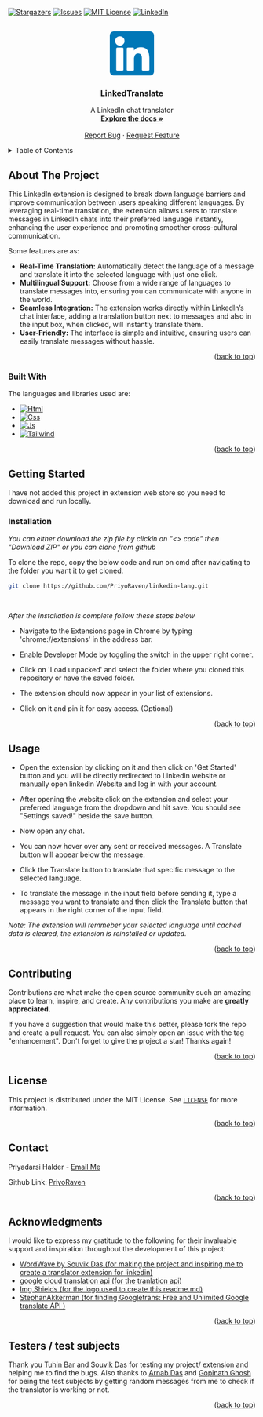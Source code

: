 <a id="readme-top"></a>

<!-- links -->

[![Stargazers][stars-shield]][stars-url]
[![Issues][issues-shield]][issues-url]
[![MIT License][license-shield]][license-url]
[![LinkedIn][linkedin-shield]][linkedin-url]

<!-- PROJECT LOGO and top part -->
<br />
<div align="center">
  <a href="https://github.com/PriyoRaven/linkedin-lang">
    <img src="images/mainimg.png" alt="Logo" width="90" height="90">
  </a>

  <h3 align="center">LinkedTranslate</h3>

  <p align="center">
    A LinkedIn chat translator
    <br />
    <a href="https://github.com/PriyoRaven/linkedin-lang"><strong>Explore the docs »</strong></a>
    <br />
    <br />
    <a href="https://github.com/PriyoRaven/linkedin-lang/issues">Report Bug</a>
    ·
    <a href="https://github.com/PriyoRaven/linkedin-lang/issues">Request Feature</a>
  </p>
</div>

<!-- TABLE OF CONTENTS -->
<details>
  <summary>Table of Contents</summary>
  <ol>
    <li>
      <a href="#about-the-project">About The Project</a>
      <ul>
        <li><a href="#built-with">Built With</a></li>
      </ul>
    </li>
    <li>
      <a href="#getting-started">Getting Started</a>
      <ul>
        <li><a href="#installation">Installation</a></li>
      </ul>
    </li>
    <li><a href="#usage">Usage</a></li>
    <li><a href="#contributing">Contributing</a></li>
    <li><a href="#license">License</a></li>
    <li><a href="#contact">Contact</a></li>
    <li><a href="#acknowledgments">Acknowledgments</a></li>
    <li><a href="#acknowledgments">Testers / test subjects</a></li>
  </ol>
</details>

<!-- ABOUT THE PROJECT -->

## About The Project

This LinkedIn extension is designed to break down language barriers and improve communication between users speaking different languages. By leveraging real-time translation, the extension allows users to translate messages in LinkedIn chats into their preferred language instantly, enhancing the user experience and promoting smoother cross-cultural communication.

Some features are as:

- **Real-Time Translation:** Automatically detect the language of a message and translate it into the selected language with just one click.
- **Multilingual Support:** Choose from a wide range of languages to translate messages into, ensuring you can communicate with anyone in the world.
- **Seamless Integration:** The extension works directly within LinkedIn’s chat interface, adding a translation button next to messages and also in the input box, when clicked, will instantly translate them.
- **User-Friendly:** The interface is simple and intuitive, ensuring users can easily translate messages without hassle.
<p align="right">(<a href="#readme-top">back to top</a>)</p>

### Built With

The languages and libraries used are:

- [![Html][Html]][Html-url]
- [![Css][Css]][Css-url]
- [![Js][Js]][Js-url]
- [![Tailwind][Tailwind]][Tailwind-url]

<p align="right">(<a href="#readme-top">back to top</a>)</p>

<!-- GETTING STARTED -->

## Getting Started

I have not added this project in extension web store so you need to download and run locally.

### Installation

_You can either download the zip file by clickin on "<> code" then "Download ZIP" or you can clone from github_

To clone the repo, copy the below code and run on cmd after navigating to the folder you want it to get cloned.

```sh
git clone https://github.com/PriyoRaven/linkedin-lang.git
```

   <br>

_After the installation is complete follow these steps below_

- Navigate to the Extensions page in Chrome by typing 'chrome://extensions' in the address bar.

- Enable Developer Mode by toggling the switch in the upper right corner.

- Click on 'Load unpacked' and select the folder where you cloned this repository or have the saved folder.

- The extension should now appear in your list of extensions.

- Click on it and pin it for easy access. (Optional)

<p align="right">(<a href="#readme-top">back to top</a>)</p>

<!-- USAGE EXAMPLES -->

## Usage

- Open the extension by clicking on it and then click on 'Get Started' button and you will be directly redirected to Linkedin website or manually open linkedin Website and log in with your account.

- After opening the website click on the extension and select your preferred language from the dropdown and hit save. You should see "Settings saved!" beside the save button.

- Now open any chat.

- You can now hover over any sent or received messages. A Translate button will appear below the message.

- Click the Translate button to translate that specific message to the selected language.

- To translate the message in the input field before sending it, type a message you want to translate and then click the Translate button that appears in the right corner of the input field.

_Note: The extension will remmeber your selected language until cached data is cleared, the extension is reinstalled or updated._

<p align="right">(<a href="#readme-top">back to top</a>)</p>

<!-- CONTRIBUTING -->

## Contributing

Contributions are what make the open source community such an amazing place to learn, inspire, and create. Any contributions you make are **greatly appreciated.**

If you have a suggestion that would make this better, please fork the repo and create a pull request. You can also simply open an issue with the tag "enhancement". Don't forget to give the project a star! Thanks again!

<p align="right">(<a href="#readme-top">back to top</a>)</p>

<!-- LICENSE -->

## License

This project is distributed under the MIT License. See [`LICENSE`](https://github.com/PriyoRaven/linkedin-lang/blob/main/LICENSE) for more information.

<p align="right">(<a href="#readme-top">back to top</a>)</p>

<!-- CONTACT -->

## Contact

Priyadarsi Halder - [Email Me](mailto:priyadarsi02@gmail.com)

Github Link: [PriyoRaven](https://github.com/PriyoRaven)

<p align="right">(<a href="#readme-top">back to top</a>)</p>

<!-- ACKNOWLEDGMENTS -->

## Acknowledgments

I would like to express my gratitude to the following for their invaluable support and inspiration throughout the development of this project:

- [WordWave by Souvik Das (for making the project and inspiring me to create a translator extension for linkedin)](https://github.com/souvik-wizard/WordWave)
- [google cloud translation api (for the tranlation api)](https://cloud.google.com/translate/docs/reference/rest)
- [Img Shields (for the logo used to create this readme.md)](https://shields.io)
- [StephanAkkerman (for finding Googletrans: Free and Unlimited Google translate API )](https://shields.io)

<p align="right">(<a href="#readme-top">back to top</a>)</p>

<!-- TESTERS / TEST SUBJECT -->

## Testers / test subjects

Thank you [Tuhin Bar](https://github.com/tuhinexe) and [Souvik Das](https://github.com/souvik-wizard) for testing my project/ extension and helping me to find the bugs. Also thanks to [Arnab Das](https://github.com/ArnabDas2001) and [Gopinath Ghosh](https://github.com/Gopi515) for being the test subjects by getting random messages from me to check if the translator is working or not.

<p align="right">(<a href="#readme-top">back to top</a>)</p>

<!-- MARKDOWN LINKS & IMAGES -->

<!-- stars links -->

[stars-shield]: https://img.shields.io/github/stars/PriyoRaven/linkedin-lang.svg?style=for-the-badge
[stars-url]: https://github.com/PriyoRaven/linkedin-lang/stargazers

<!-- license links -->

[license-shield]: https://img.shields.io/github/license/PriyoRaven/linkedin-lang.svg?style=for-the-badge
[license-url]: https://github.com/PriyoRaven/linkedin-lang/blob/main/LICENSE

<!-- issues links -->

[issues-shield]: https://img.shields.io/github/issues/PriyoRaven/linkedin-lang.svg?style=for-the-badge
[issues-url]: https://github.com/PriyoRaven/linkedin-lang/issues

<!-- linkedin links -->

[linkedin-shield]: https://img.shields.io/badge/-LinkedIn-black.svg?style=for-the-badge&logo=linkedin&colorB=555
[linkedin-url]: https://www.linkedin.com/in/priyadarsi-halder-786a8a237/

<!-- html links -->

[Html]: https://img.shields.io/badge/html-ff5733?style=for-the-badge&logo=html5&logoColor=white
[Html-url]: https://developer.mozilla.org/en-US/docs/Web/HTML

<!-- css links -->

[Css]: https://img.shields.io/badge/css-2965f1?style=for-the-badge&logo=css3&logoColor=white
[Css-url]: https://developer.mozilla.org/en-US/docs/Web/CSS

<!-- javascript links -->

[Js]: https://img.shields.io/badge/javascript-f7df1e?style=for-the-badge&logo=javascript&logoColor=black
[Js-url]: https://developer.mozilla.org/en-US/docs/Web/JavaScript

<!-- tailwind links -->

[Tailwind]: https://img.shields.io/badge/tailwind_css-38b2ac?style=for-the-badge&logo=tailwindcss&logoColor=white
[Tailwind-url]: https://tailwindcss.com/
